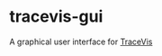 # tracevis-gui
A graphical user interface for [TraceVis](https://github.com/wikicensorship/tracevis)
